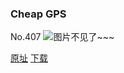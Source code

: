 ### Cheap GPS
No.407
![图片不见了~~~](https://imgs.xkcd.com/comics/cheap_gps.png)

[原址](https://xkcd.com//407) [下载](https://imgs.xkcd.com/comics/cheap_gps.png)


